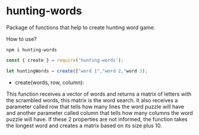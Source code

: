 # hunting-words

Package of functions that help to create hunting word game.

How to use?
```shell
npm i hunting-words
```

```js
const { create } = require('hunting-words');

let huntingWords = create(["word 1","word 2,"word 3);
```

- create(words, row, column): 

This function receives a vector of words and returns a matrix of letters with the scrambled words, this matrix is the word search.
It also receives a parameter called row that tells how many lines the word puzzle will have and another parameter called column that tells how many columns the word puzzle will have. If these 2 properties are not informed, the function takes the longest word and creates a matrix based on its size plus 10. 
